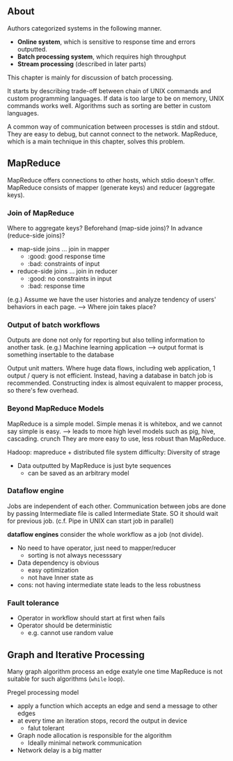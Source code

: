 ## About

Authors categorized systems in the following manner.

- **Online system**, which is sensitive to response time and errors outputted.
- **Batch processing system**, which requires high throughput
- **Stream processing** (described in later parts)

This chapter is mainly for discussion of batch processing.

It starts by describing trade-off between chain of UNIX commands and custom programming languages.
If data is too large to be on memory, UNIX commands works well.
Algorithms such as sorting are better in custom languages.

A common way of communication between processes is stdin and stdout.
They are easy to debug, but cannot connect to the network.
MapReduce, which is a main technique in this chapter, solves this problem.


## MapReduce
MapReduce offers connections to other hosts, which stdio doesn't offer.
MapReduce consists of mapper (generate keys) and reducer (aggregate keys).

### Join of MapReduce
Where to aggregate keys? Beforehand (map-side joins)? In advance (reduce-side joins)?

- map-side joins … join in mapper
    * :good: good response time
    * :bad: constraints of input
- reduce-side joins … join in reducer
    * :good: no constraints in input
    * :bad: response time

(e.g.) Assume we have the user histories and analyze tendency of users' behaviors in each page.
—> Where join takes place?


### Output of batch workflows

Outputs are done not only for reporting but also telling information to another task.
(e.g.) Machine learning application —> output format is something insertable to the database

Output unit matters. Where huge data flows, including web application, 1 output / query is not efficient.
Instead, having a database in batch job is recommended.
Constructing index is almost equivalent to mapper process, so there's few overhead.

 
### Beyond MapReduce Models

MapReduce is a simple model.
Simple menas it is whitebox, and we cannot say simple is easy.
—> leads to more high level models such as pig, hive, cascading. crunch
They are more easy to use, less robust than MapReduce.

Hadoop: mapreduce + distributed file system
difficulty: Diversity of strage

- Data outputted by MapReduce is just byte sequences
  - can be saved as an arbitrary model


### Dataflow engine
Jobs are independent of each other.
Communication between jobs are done by passing Intermediate file is called Intermediate State.
SO it should wait for previous job.
(c.f. Pipe in UNIX can start job in parallel)

**dataflow engines** consider the whole workflow as a job (not divide).
- No need to have operator, just need to mapper/reducer
    * sorting is not always necesssary
- Data dependency is obvious
    * easy optimization
    * not have Inner state as 
- cons: not having intermediate state leads to the less robustness


### Fault tolerance
* Operator in workflow should start at first when fails
* Operator should be deterministic
    * e.g. cannot use random value


## Graph and Iterative Processing
Many graph algorithm process an edge exatyle one time
MapReduce is not suitable for such algorithms (`while` loop).

Pregel processing model
* apply a function which accepts an edge and send a message to other edges
* at every time an iteration stops, record the output in device
    * falut tolerant
* Graph node allocation is responsible for the algorithm
    * Ideally minimal network communication
* Network delay is a big matter

